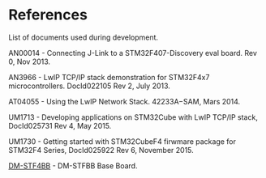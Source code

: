 # References #
List of documents used during development.  

AN00014 - Connecting J-Link to a STM32F407-Discovery eval board. Rev 0, Nov 2013.  

AN3966 - LwIP TCP/IP stack demonstration for STM32F4x7 microcontrollers. DocId022105 Rev 2, July 2013.

AT04055 - Using the LwIP Network Stack. 42233A−SAM, Mars 2014.  

UM1713 - Developing applications on STM32Cube with LwIP TCP/IP stack, DocId025731 Rev 4, May 2015.  

UM1730 - Getting started with STM32CubeF4 firwmare package for STM32F4 Series, DocId025922 Rev 6, November 2015.  

[DM-STF4BB](http://down.embest-tech.com/download/DM-STF4BB.pdf) - DM-STFBB Base Board.  

